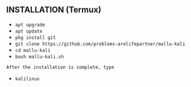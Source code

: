 

## INSTALLATION (Termux)

* `apt upgrade`
* `apt update`
* `pkg install git`
* `git clone https://github.com/problems-arelifepartner/mallu-kali`
* `cd mallu-kali`
* `bash mallu-kali.sh`

```
After the installation is complete, type
```
* `kalilinux`
